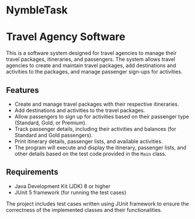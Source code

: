 # NymbleTask

# Travel Agency Software

This is a software system designed for travel agencies to manage their travel packages, itineraries, and passengers. The system allows travel agencies to create and maintain travel packages, add destinations and activities to the packages, and manage passenger sign-ups for activities.

## Features

- Create and manage travel packages with their respective itineraries.
- Add destinations and activities to the travel packages.
- Allow passengers to sign up for activities based on their passenger type (Standard, Gold, or Premium).
- Track passenger details, including their activities and balances (for Standard and Gold passengers).
- Print itinerary details, passenger lists, and available activities.
- The program will execute and display the itinerary, passenger lists, and other details based on the test code provided in the `Main` class.
## Requirements

- Java Development Kit (JDK) 8 or higher
- JUnit 5 framework (for running the test cases)

The project includes test cases written using JUnit framework to ensure the correctness of the implemented classes and their functionalities.



